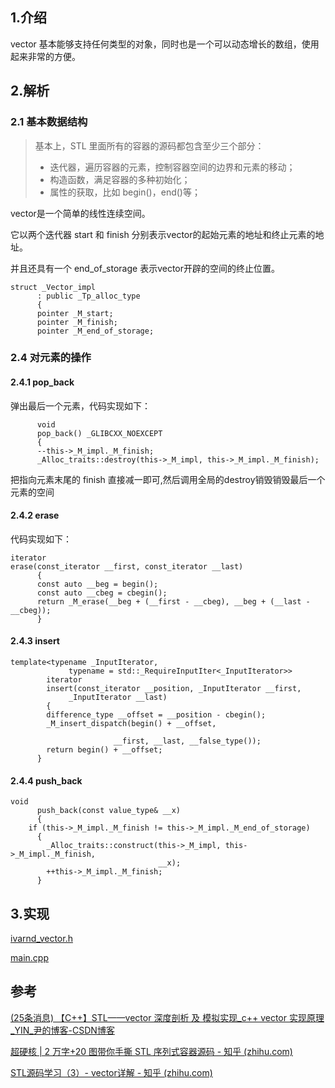 ## 1.介绍
vector 基本能够支持任何类型的对象，同时也是一个可以动态增长的数组，使用起来非常的方便。

## 2.解析

### 2.1 基本数据结构

>基本上，STL 里面所有的容器的源码都包含至少三个部分：
>+ 迭代器，遍历容器的元素，控制容器空间的边界和元素的移动；
>+ 构造函数，满足容器的多种初始化；
>+ 属性的获取，比如 begin()，end()等；

vector是一个简单的线性连续空间。

它以两个迭代器 start 和 finish 分别表示vector的起始元素的地址和终止元素的地址。

并且还具有一个 end_of_storage 表示vector开辟的空间的终止位置。

```
struct _Vector_impl
      : public _Tp_alloc_type
      {
      pointer _M_start;
      pointer _M_finish;
      pointer _M_end_of_storage;
```


### 2.4 对元素的操作
#### 2.4.1 pop_back
弹出最后一个元素，代码实现如下：
```
      void
      pop_back() _GLIBCXX_NOEXCEPT
      {
      --this->_M_impl._M_finish;
      _Alloc_traits::destroy(this->_M_impl, this->_M_impl._M_finish);
```
把指向元素末尾的 finish 直接减一即可,然后调用全局的destroy销毁销毁最后一个元素的空间
#### 2.4.2 erase
代码实现如下：
```
iterator
erase(const_iterator __first, const_iterator __last)
      {
      const auto __beg = begin();
      const auto __cbeg = cbegin();
      return _M_erase(__beg + (__first - __cbeg), __beg + (__last - __cbeg));
      }
```
#### 2.4.3 insert
```
template<typename _InputIterator,
             typename = std::_RequireInputIter<_InputIterator>>
        iterator
        insert(const_iterator __position, _InputIterator __first,
             _InputIterator __last)
        {
        difference_type __offset = __position - cbegin();
        _M_insert_dispatch(begin() + __offset,

                       __first, __last, __false_type());
        return begin() + __offset;
      }
```

#### 2.4.4 push_back
```
void
      push_back(const value_type& __x)
      {
	if (this->_M_impl._M_finish != this->_M_impl._M_end_of_storage)
	  {
	    _Alloc_traits::construct(this->_M_impl, this->_M_impl._M_finish,
	                             __x);
	    ++this->_M_impl._M_finish;
	  }
```


## 3.实现
[ivarnd_vector.h](src/task_2/ivarnd_vector.h)

[main.cpp](src/task_2/main.cpp)

## 参考

[(25条消息) 【C++】STL——vector 深度剖析 及 模拟实现_c++ vector 实现原理_YIN_尹的博客-CSDN博客](https://blog.csdn.net/m0_70980326/article/details/130139888)

[超硬核 | 2 万字+20 图带你手撕 STL 序列式容器源码 - 知乎 (zhihu.com)](https://zhuanlan.zhihu.com/p/359213877)

[STL源码学习（3）- vector详解 - 知乎 (zhihu.com)](https://zhuanlan.zhihu.com/p/613974193)